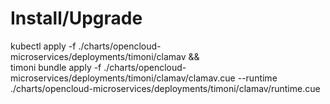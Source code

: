 # Install/Upgrade
kubectl apply -f ./charts/opencloud-microservices/deployments/timoni/clamav && \
timoni bundle apply -f ./charts/opencloud-microservices/deployments/timoni/clamav/clamav.cue --runtime ./charts/opencloud-microservices/deployments/timoni/clamav/runtime.cue


